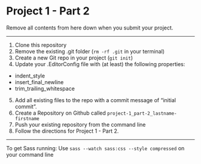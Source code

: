 # Project 1 - Part 2

Remove all contents from here down when you submit your project.

---

1. Clone this repository
2. Remove the existing .git folder (`rm -rf .git` in your terminal)
3. Create a new Git repo in your project (`git init`)
4. Update your .EditorConfig file with (at least) the following properties:
 * indent_style
 * insert_final_newline
 * trim_trailing_whitespace
5. Add all existing files to the repo with a commit message of “initial commit”.
6. Create a Repository on Github called `project-1_part-2_lastname-firstname`
7. Push your existing repository from the command line
8. Follow the directions for Project 1 - Part 2.

---

To get Sass running:
Use `sass --watch sass:css --style compressed` on your command line

